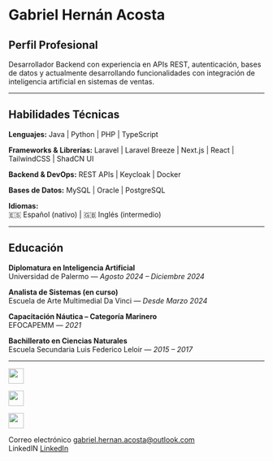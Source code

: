 # Gabriel Hernán Acosta

## Perfil Profesional

Desarrollador Backend con experiencia en APIs REST, autenticación, bases de datos y actualmente desarrollando funcionalidades con integración de inteligencia artificial en sistemas de ventas.

---

## Habilidades Técnicas

**Lenguajes:**
Java | Python | PHP | TypeScript  

**Frameworks & Librerías:**
Laravel | Laravel Breeze | Next.js | React | TailwindCSS | ShadCN UI  

**Backend & DevOps:**
REST APIs | Keycloak | Docker  

**Bases de Datos:**
MySQL | Oracle | PostgreSQL

**Idiomas:**  
🇪🇸 Español (nativo) | 🇬🇧 Inglés (intermedio)

---

## Educación

**Diplomatura en Inteligencia Artificial**  
Universidad de Palermo — *Agosto 2024 – Diciembre 2024*  

**Analista de Sistemas (en curso)**  
Escuela de Arte Multimedial Da Vinci — *Desde Marzo 2024*  

**Capacitación Náutica – Categoría Marinero**  
EFOCAPEMM — *2021*

**Bachillerato en Ciencias Naturales**  
Escuela Secundaria Luis Federico Leloir — *2015 – 2017*

---

[<img src="https://cdn-icons-png.flaticon.com/512/174/174857.png" width="30"/>](https://linkedin.com/in/gabriel-acosta-208212326)

[<img src="https://cdn-icons-png.flaticon.com/512/732/732200.png" width="30"/>](mailto:gabriel.hernan.acosta@outlook.com)

[<img src="https://cdn-icons-png.flaticon.com/512/732/732223.png" width="30"/>](mailto:gabriel.hernan.acosta3@gmail.com)

Correo electrónico [gabriel.hernan.acosta@outlook.com](mailto:gabriel.hernan.acosta@outlook.com)  
LinkedIN [LinkedIn](https://linkedin.com/in/gabriel-acosta-208212326)


